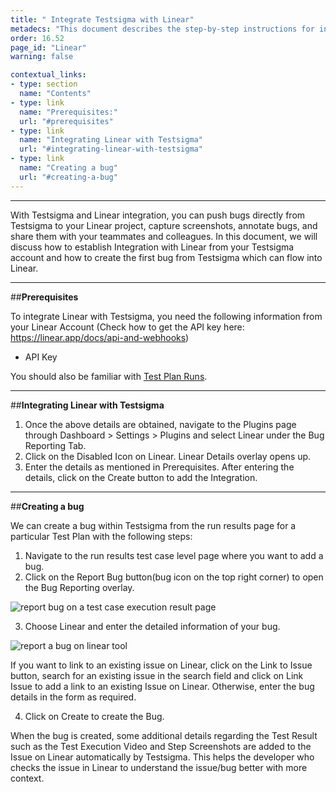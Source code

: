 ```yaml
---
title: " Integrate Testsigma with Linear"
metadecs: "This document describes the step-by-step instructions for integrating Testsigma with Linear "
order: 16.52
page_id: "Linear"
warning: false

contextual_links:
- type: section
  name: "Contents"
- type: link
  name: "Prerequisites:"
  url: "#prerequisites"
- type: link
  name: "Integrating Linear with Testsigma"
  url: "#integrating-linear-with-testsigma"
- type: link
  name: "Creating a bug"
  url: "#creating-a-bug"
---
```

---

With Testsigma and Linear integration, you can push bugs directly from Testsigma to your Linear project, capture screenshots, annotate bugs, and share them with your teammates and colleagues.
In this document, we will discuss how to establish Integration with Linear from your Testsigma account and how to create the first bug from Testsigma which can flow into Linear.

---

##**Prerequisites**

To integrate Linear with Testsigma, you need the following information from your Linear Account (Check how to get the API key here: https://linear.app/docs/api-and-webhooks)

- API Key 

You should also be familiar with [Test Plan Runs](https://testsigma.com/docs/runs/test-plan-executions/).

---

##**Integrating Linear with Testsigma**

1. Once the above details are obtained, navigate to the Plugins page through Dashboard > Settings > Plugins and select Linear under the Bug Reporting Tab.
2. Click on the Disabled Icon on Linear. Linear Details overlay opens up.
3. Enter the details as mentioned in Prerequisites. After entering the details, click on the Create button to add the Integration.

---

##**Creating a bug**

We can create a bug within Testsigma from the run results page for a particular Test Plan with the following steps:

1. Navigate to the run results test case level page where you want to add a bug.
2. Click on the Report Bug button(bug icon on the top right corner) to open the Bug Reporting overlay.

![report bug on a test case execution result page](https://s3.amazonaws.com/static-docs.testsigma.com/new_images/integrations/product-management/linear/run-test-case-report-bug-linear.png)

3. Choose Linear and enter the detailed information of your bug.

![report a bug on linear tool](https://s3.amazonaws.com/static-docs.testsigma.com/new_images/integrations/product-management/linear/choose-linear-enter-bug-details.png)


If you want to link to an existing issue on Linear, click on the Link to Issue button, search for an existing issue in the search field and click on Link Issue to add a link to an existing Issue on Linear. Otherwise, enter the bug details in the form as required.

4. Click on Create to create the Bug.

When the bug is created, some additional details regarding the Test Result such as the Test Execution Video and Step Screenshots are added to the Issue on Linear automatically by Testsigma. This helps the developer who checks the issue in Linear to understand the issue/bug better with more context.




